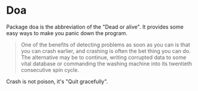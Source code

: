 # Doa

Package doa is the abbreviation of the "Dead or alive". It provides some easy ways to make you panic down the program.

> One of the benefits of detecting problems as soon as you can is that you can crash earlier, and crashing is often the bet thing you can do. The alternative may be to continue, writing corrupted data to some vital database or commanding the washing machine into its twentieth consecutive spin cycle.

Crash is not poison, it's "Quit gracefully".
